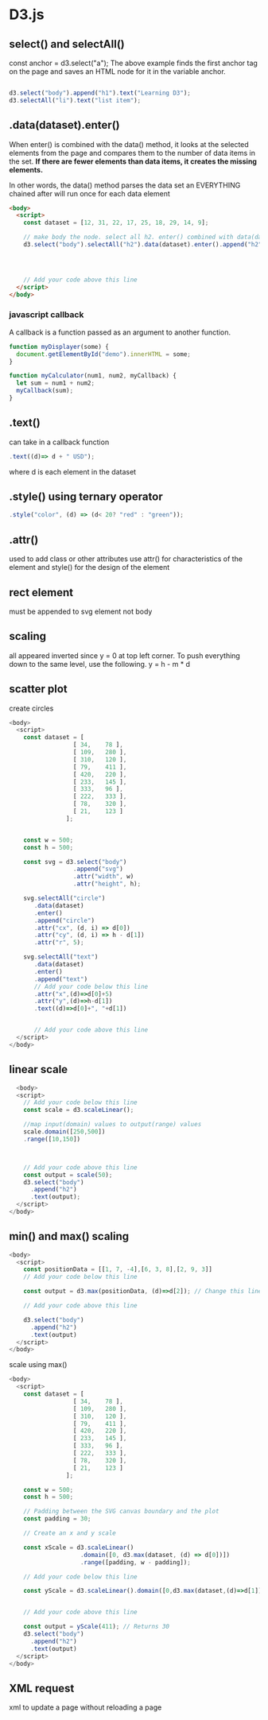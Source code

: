 # D3.js

## select() and selectAll()
const anchor = d3.select("a");
The above example finds the first anchor tag on the page and saves an HTML node for it in the variable anchor.

```javascript

d3.select("body").append("h1").text("Learning D3");
d3.selectAll("li").text("list item");
```

## .data(dataset).enter()
When enter() is combined with the data() method, it looks at the selected elements from the page and compares them to the number of data items in the set. **If there are fewer elements than data items, it creates the missing elements.**

In other words, the data() method parses the data set an EVERYTHING chained after will run once for each data element


```html
<body>
  <script>
    const dataset = [12, 31, 22, 17, 25, 18, 29, 14, 9];

    // make body the node. select all h2. enter() combined with data(dataset) will check the number of items on the page and compared to the items in the dataset.
    d3.select("body").selectAll("h2").data(dataset).enter().append("h2").text("New Title");




    // Add your code above this line
  </script>
</body>
```

### javascript callback
A callback is a function passed as an argument to another function.
```javascript
function myDisplayer(some) {
  document.getElementById("demo").innerHTML = some;
}

function myCalculator(num1, num2, myCallback) {
  let sum = num1 + num2;
  myCallback(sum);
}
```

## .text()
can take in a callback function
```javascript
.text((d)=> d + " USD");
```

where d is each element in the dataset

## .style() using ternary operator
```javascript
.style("color", (d) => (d< 20? "red" : "green"));
```

## .attr()
used to add class or other attributes
use attr() for characteristics of the element and style() for the design of the element

## rect element
must be appended to svg element not body

## scaling
all appeared inverted since y = 0 at top left corner. To push everything down to the same level, use the following.
y = h - m * d

## scatter plot
create circles

```javascript
<body>
  <script>
    const dataset = [
                  [ 34,    78 ],
                  [ 109,   280 ],
                  [ 310,   120 ],
                  [ 79,    411 ],
                  [ 420,   220 ],
                  [ 233,   145 ],
                  [ 333,   96 ],
                  [ 222,   333 ],
                  [ 78,    320 ],
                  [ 21,    123 ]
                ];


    const w = 500;
    const h = 500;

    const svg = d3.select("body")
                  .append("svg")
                  .attr("width", w)
                  .attr("height", h);

    svg.selectAll("circle")
       .data(dataset)
       .enter()
       .append("circle")
       .attr("cx", (d, i) => d[0])
       .attr("cy", (d, i) => h - d[1])
       .attr("r", 5);

    svg.selectAll("text")
       .data(dataset)
       .enter()
       .append("text")
       // Add your code below this line
       .attr("x",(d)=>d[0]+5)
       .attr("y",(d)=>h-d[1])
       .text((d)=>d[0]+", "+d[1])


       // Add your code above this line
  </script>
</body>
```
## linear scale
```javascript
  <body>
  <script>
    // Add your code below this line
    const scale = d3.scaleLinear();

    //map input(domain) values to output(range) values
    scale.domain([250,500])
    .range([10,150])



    // Add your code above this line
    const output = scale(50);
    d3.select("body")
      .append("h2")
      .text(output);
  </script>
</body>
```

## min() and max() scaling

```javascript
<body>
  <script>
    const positionData = [[1, 7, -4],[6, 3, 8],[2, 9, 3]]
    // Add your code below this line

    const output = d3.max(positionData, (d)=>d[2]); // Change this line

    // Add your code above this line

    d3.select("body")
      .append("h2")
      .text(output)
  </script>
</body>
```

scale using max()
```javascript
<body>
  <script>
    const dataset = [
                  [ 34,    78 ],
                  [ 109,   280 ],
                  [ 310,   120 ],
                  [ 79,    411 ],
                  [ 420,   220 ],
                  [ 233,   145 ],
                  [ 333,   96 ],
                  [ 222,   333 ],
                  [ 78,    320 ],
                  [ 21,    123 ]
                ];

    const w = 500;
    const h = 500;

    // Padding between the SVG canvas boundary and the plot
    const padding = 30;

    // Create an x and y scale

    const xScale = d3.scaleLinear()
                    .domain([0, d3.max(dataset, (d) => d[0])])
                    .range([padding, w - padding]);

    // Add your code below this line

    const yScale = d3.scaleLinear().domain([0,d3.max(dataset,(d)=>d[1])]).range([h-padding, padding]);


    // Add your code above this line

    const output = yScale(411); // Returns 30
    d3.select("body")
      .append("h2")
      .text(output)
  </script>
</body>
```


## XML request
xml to update a page without reloading a page